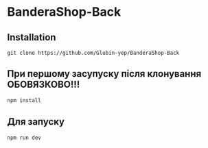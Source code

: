 # BanderaShop-Back

## Installation
```git
git clone https://github.com/Glubin-yep/BanderaShop-Back
```

## При першому засупуску після клонування ОБОВЯЗКОВО!!!
```sh
npm install
```

## Для запуску
```sh
npm run dev
```

